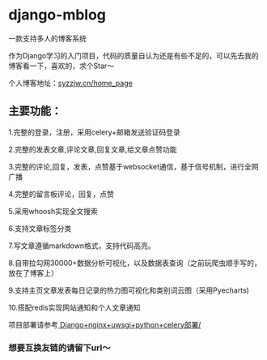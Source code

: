 # django-mblog 

一款支持多人的博客系统

作为Django学习的入门项目，代码的质量自认为还是有些不足的，可以先去我的博客看一下，喜欢的，求个Star～


个人博客地址：<a href ="https://syzzjw.cn/home_page">syzzjw.cn/home_page</a>


## 主要功能：

1.完整的登录，注册，采用celery+邮箱发送验证码登录

2.完整的发表文章,评论文章,回复文章,给文章点赞功能

3.完整的评论,回复，发表，点赞基于websocket通信，基于信号机制，进行全网广播

4.完整的留言板评论，回复，点赞

5.采用whoosh实现全文搜索

6.支持文章标签分类

7.写文章遵循markdown格式，支持代码高亮。

8.自带拉勾网30000+数据分析可视化，以及数据表查询（之前玩爬虫顺手写的，放在了博客上）

9.支持主页文章发表每日记录的热力图可视化和类别词云图（采用Pyecharts)

10.搭配redis实现网站通知和个人文章通知


项目部署请参考<a href ="https://syzzjw.cn/notes/user_articles_list/syz_django_deploy/"> Django+nginx+uwsgi+python+celery部署/</a>

### 想要互换友链的请留下url～
